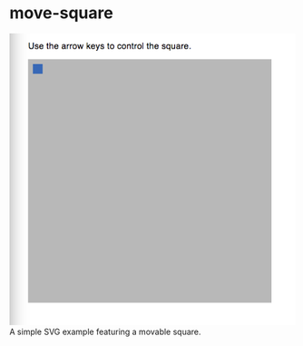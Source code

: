 # move-square
<img src="https://github.com/michaelkolesidis/move-square/blob/main/move-square-screenshot.png">
A simple SVG example featuring a movable square.

